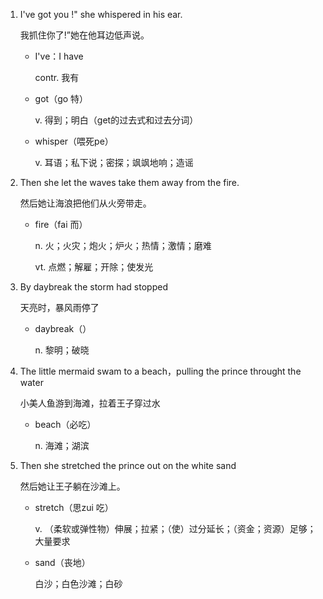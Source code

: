 1. I've got you !" she whispered in his ear.

    我抓住你了!”她在他耳边低声说。

    - I've：I have

        contr. 我有

    - got（go 特）

        v. 得到；明白（get的过去式和过去分词）

    - whisper（喂死pe）

        v. 耳语；私下说；密探；飒飒地响；造谣

2. Then she let the waves take them away from the fire.

    然后她让海浪把他们从火旁带走。

    - fire（fai 而）

        n. 火；火灾；炮火；炉火；热情；激情；磨难

        vt. 点燃；解雇；开除；使发光

3. By daybreak the storm had stopped

    天亮时，暴风雨停了

    - daybreak（）

        n. 黎明；破晓

4. The little mermaid swam to a beach，pulling the prince throught the water

    小美人鱼游到海滩，拉着王子穿过水

    - beach（必吃）

        n. 海滩；湖滨

5. Then she stretched the prince out on the white sand

    然后她让王子躺在沙滩上。

    - stretch（思zui 吃）

        v. （柔软或弹性物）伸展；拉紧；（使）过分延长；（资金；资源）足够；大量要求

    - sand（丧地）

        白沙；白色沙滩；白砂




